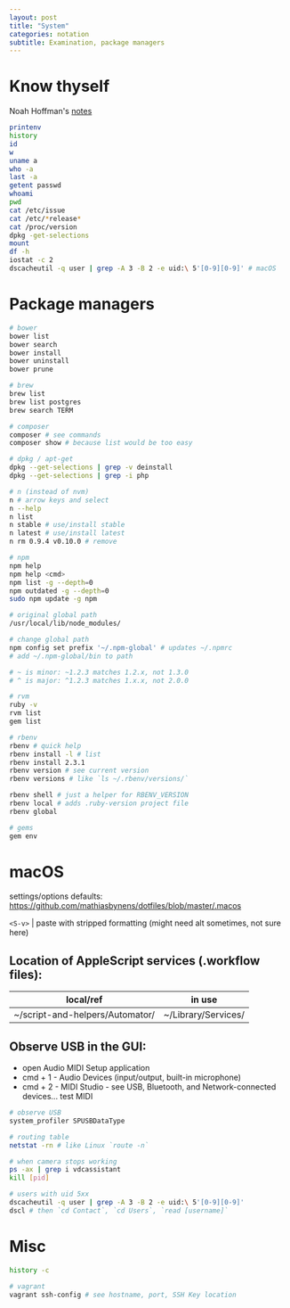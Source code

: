 ```yaml
---
layout: post
title: "System"
categories: notation
subtitle: Examination, package managers
---
```


# Know thyself

Noah Hoffman's [notes](http://web.labmed.washington.edu/nhoffman/notes/linux)

```sh
printenv
history
id
w
uname a
who -a
last -a
getent passwd
whoami
pwd
cat /etc/issue
cat /etc/*release*
cat /proc/version
dpkg -get-selections
mount
df -h
iostat -c 2
dscacheutil -q user | grep -A 3 -B 2 -e uid:\ 5'[0-9][0-9]' # macOS
```


# Package managers

```sh
# bower
bower list
bower search
bower install
bower uninstall
bower prune

# brew
brew list
brew list postgres
brew search TERM

# composer
composer # see commands
composer show # because list would be too easy

# dpkg / apt-get
dpkg --get-selections | grep -v deinstall
dpkg --get-selections | grep -i php

# n (instead of nvm)
n # arrow keys and select
n --help
n list
n stable # use/install stable
n latest # use/install latest
n rm 0.9.4 v0.10.0 # remove

# npm
npm help
npm help <cmd>
npm list -g --depth=0
npm outdated -g --depth=0
sudo npm update -g npm

# original global path
/usr/local/lib/node_modules/

# change global path
npm config set prefix '~/.npm-global' # updates ~/.npmrc
# add ~/.npm-global/bin to path

# ~ is minor: ~1.2.3 matches 1.2.x, not 1.3.0
# ^ is major: ^1.2.3 matches 1.x.x, not 2.0.0

# rvm
ruby -v
rvm list
gem list

# rbenv
rbenv # quick help
rbenv install -l # list
rbenv install 2.3.1
rbenv version # see current version
rbenv versions # like `ls ~/.rbenv/versions/`

rbenv shell # just a helper for RBENV_VERSION
rbenv local # adds .ruby-version project file
rbenv global

# gems
gem env
```


# macOS

settings/options defaults: https://github.com/mathiasbynens/dotfiles/blob/master/.macos

`<S-v>` | paste with stripped formatting (might need alt sometimes, not sure here)

## Location of AppleScript services (.workflow files):
local/ref | in use
--- | ---
~/script-and-helpers/Automator/ | ~/Library/Services/

## Observe USB in the GUI:
- open Audio MIDI Setup application
- cmd + 1 - Audio Devices (input/output, built-in microphone)
- cmd + 2 - MIDI Studio - see USB, Bluetooth, and Network-connected devices... test MIDI

```sh
# observe USB
system_profiler SPUSBDataType

# routing table
netstat -rn # like Linux `route -n`

# when camera stops working
ps -ax | grep i vdcassistant
kill [pid]

# users with uid 5xx
dscacheutil -q user | grep -A 3 -B 2 -e uid:\ 5'[0-9][0-9]'
dscl # then `cd Contact`, `cd Users`, `read [username]`
```


# Misc

```sh
history -c

# vagrant
vagrant ssh-config # see hostname, port, SSH Key location
```
